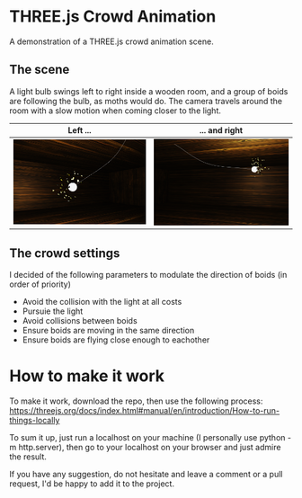 # THREE.js Crowd Animation

A demonstration of a THREE.js crowd animation scene.

## The scene

A light bulb swings left to right inside a wooden room, and a group of boids are following the bulb,
as moths would do.
The camera travels around the room with a slow motion when coming closer to the light.

Left ...                  | ... and right
--------------------------|--------------------------
![](./pictures/boids1.png)|![](./pictures/boids2.png)

## The crowd settings

I decided of the following parameters to modulate the direction of boids (in order of priority)
* Avoid the collision with the light at all costs
* Pursuie the light
* Avoid collisions between boids
* Ensure boids are moving in the same direction
* Ensure boids are flying close enough to eachother

# How to make it work

To make it work, download the repo, then use the following process: https://threejs.org/docs/index.html#manual/en/introduction/How-to-run-things-locally

To sum it up, just run a localhost on your machine (I personally use python -m http.server), then go to your localhost on your browser and just admire the result.

If you have any suggestion, do not hesitate and leave a comment or a pull request, I'd be happy to add it to the project.
